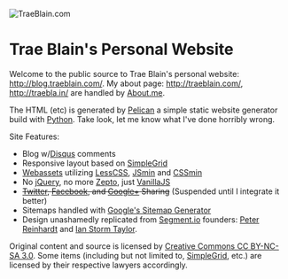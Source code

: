![TraeBlain.com](http://traeblain.com/dl/tbcodelogo.png 'Trae Blain at TraeBlain.com')

Trae Blain's Personal Website
=============================

Welcome to the public source to Trae Blain's personal website: <http://blog.traeblain.com/>. My about page: <http://traeblain.com/>, <http://traebla.in/> are handled by [About.me](http://about.me/).

The HTML (etc) is generated by [Pelican][] a simple static website generator build with [Python][]. Take look, let me know what I've done horribly wrong.

Site Features:

- Blog w/[Disqus][] comments
- Responsive layout based on [SimpleGrid][]
- [Webassets][] utilizing [LessCSS][], [JSmin][] and [CSSmin][]
- No [jQuery][], no more [Zepto][], just [VanillaJS][]
- <del>[Twitter][], [Facebook][], and [Google+][] Sharing</del> (Suspended until I integrate it better)
- Sitemaps handled with [Google's Sitemap Generator][gsmg]
- Design unashamedly replicated from [Segment.io][] founders: [Peter Reinhardt](http://rein.pk/) and [Ian Storm Taylor](http://ianstormtaylor.com/).

Original content and source is licensed by [Creative Commons CC BY-NC-SA 3.0](http://creativecommons.org/licenses/by-nc-sa/3.0/). Some items (including but not limited to, [SimpleGrid][], etc.) are licensed by their respective lawyers accordingly.

[Pelican]: https://github.com/getpelican/pelican/
[Python]: http://python.org/
[jQuery]: http://jquery.com/
[SimpleGrid]: https://github.com/ThisIsDallas/Simple-Grid/
[Webassets]: https://github.com/miracle2k/webassets/
[JSmin]: http://pypi.python.org/pypi/jsmin/2.0.2/
[CSSmin]: https://github.com/zacharyvoase/cssmin/
[Zepto]: http://zeptojs.com/
[Disqus]: http://disqus.com/
[Twitter]: http://twitter.com/traeblain/
[Facebook]: http://facebook.com/traeblain/
[Google+]: http://traeblain.com/+
[gsmg]: https://code.google.com/p/sitemap-generators/
[LessCSS]: http://lesscss.org/
[Segment.io]: http://segment.io/
[VanillaJS]: http://vanilla-js.com/
